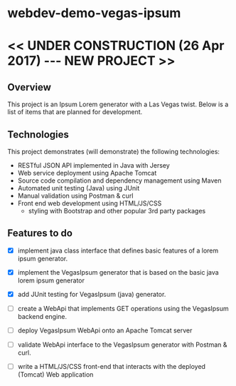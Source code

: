 # webdev-demo-vegas-ipsum

# << UNDER CONSTRUCTION (26 Apr 2017) --- NEW PROJECT >>


## Overview
This project is an Ipsum Lorem generator with a Las Vegas twist. Below is a list of items that are planned for development.


## Technologies
This project demonstrates (will demonstrate) the following technologies:
- RESTful JSON API implemented in Java with Jersey
- Web service deployment using Apache Tomcat
- Source code compilation and dependency management using Maven
- Automated unit testing (Java) using JUnit
- Manual validation using Postman & curl
- Front end web development using HTML/JS/CSS
  * styling with Bootstrap and other popular 3rd party packages


## Features to do
- [x] implement java class interface that defines basic features of a lorem ipsum generator.
- [x] implement the VegasIpsum generator that is based on the basic java lorem ipsum generator
- [x] add JUnit testing for VegasIpsum (java) generator.
- [ ] create a WebApi that implements GET operations using the VegasIpsum backend engine.
- [ ] deploy VegasIpsum WebApi onto an Apache Tomcat server
- [ ] validate WebApi interface to the VegasIpsum generator with Postman & curl.
- [ ] write a HTML/JS/CSS front-end that interacts with the deployed (Tomcat) Web application


